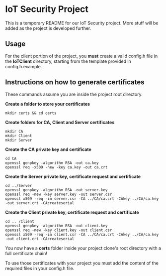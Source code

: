 # IoT Security Project

This is a temporary README for our IoT Security project.
More stuff will be added as the project is developed further.

## Usage
For the client portion of the project, you **must** create a valid config.h file in the **IoTClient** directory, starting from the template provided in config.h.example.
## Instructions on how to generate certificates

These commands assume you are inside the project root directory.

**Create a folder to store your certificates**

    mkdir certs && cd certs

**Create folders for CA, Client and Server certificates**

    mkdir CA
    mkdir Client
    mkdir Server

**Create the CA private key and certificate**

    cd CA
    openssl genpkey -algorithm RSA -out ca.key 
    openssl req -x509 -new -key ca.key -out ca.crt

**Create the Server private key, certificate request and certificate**

    cd ../Server
    openssl genpkey -algorithm RSA -out server.key
    openssl req -new -key server.key -out server.csr
    openssl x509 -req -in server.csr -CA ../CA/ca.crt -CAkey ../CA/ca.key -out server.crt -CAcreateserial

**Create the Client private key, certificate request and certificate**

    cd .. /Client
    openssl genpkey -algorithm RSA -out client.key
    openssl req -new -key client.key -out client.csr
    openssl x509 -req -in client.csr -CA ../CA/ca.crt -CAkey ../CA/ca.key -out client.crt -CAcreateserial

You now have a **certs** folder inside your project clone's root directory with a full certificate chain!

To use those certificates with your project you must add the content of the required files in your config.h file.


